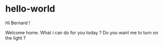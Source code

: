 # hello-world
Hi Bernard !

Welcome home. What i can do for you today ? 
Do you want me to turn on the light ? 

